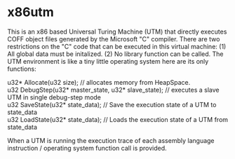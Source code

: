 # x86utm
This is an x86 based Universal Turing Machine (UTM) that directly executes COFF object files generated by the Microsoft "C" compiler. 
There are two restrictions on the "C" code that can be executed in this virtual machine: (1) All global data must be initalized. 
(2) No library function can be called. The UTM environment is like a tiny little operating system here are its only functions:

u32* Allocate(u32 size); // allocates memory from HeapSpace.<br>
u32 DebugStep(u32* master_state, u32* slave_state); // executes a slave UTM in single debug-step mode <br>
u32 SaveState(u32* state_data); // Save the execution state of a UTM to state_data<br>
u32 LoadState(u32* state_data); // Loads the execution state of a UTM from state_data<br>

When a UTM is running the execution trace of each assembly language instruction / operating system function call is provided. 
